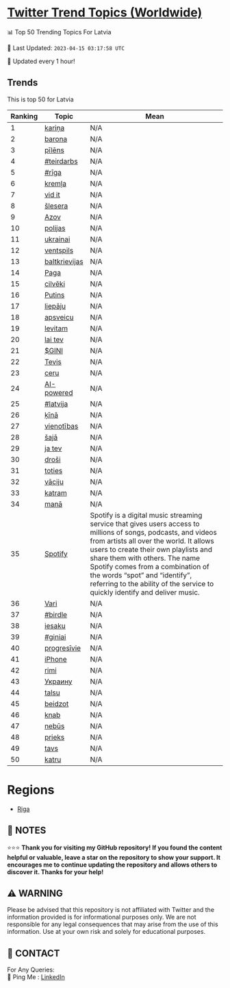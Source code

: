 [Twitter Trend Topics (Worldwide)](https://github.com/ErcinDedeoglu/Twitter-Trend-Topics)
==========


📊 Top 50 Trending Topics For Latvia

📆 Last Updated: `2023-04-15 03:17:58 UTC`

🔧 Updated every 1 hour!


## Trends

This is top 50 for Latvia

| Ranking | Topic | Mean |
| ------- | ------------ | ------------ |
| 1 | [kariņa](http://twitter.com/search?q=kari%c5%86a) | N/A |
| 2 | [barona](http://twitter.com/search?q=barona) | N/A |
| 3 | [pīlēns](http://twitter.com/search?q=p%c4%abl%c4%93ns) | N/A |
| 4 | [#teirdarbs](http://twitter.com/search?q=%23teirdarbs) | N/A |
| 5 | [#rīga](http://twitter.com/search?q=%23r%c4%abga) | N/A |
| 6 | [kremļa](http://twitter.com/search?q=krem%c4%bca) | N/A |
| 7 | [vid it](http://twitter.com/search?q=vid+it) | N/A |
| 8 | [šlesera](http://twitter.com/search?q=%c5%a1lesera) | N/A |
| 9 | [Azov](http://twitter.com/search?q=Azov) | N/A |
| 10 | [polijas](http://twitter.com/search?q=polijas) | N/A |
| 11 | [ukrainai](http://twitter.com/search?q=ukrainai) | N/A |
| 12 | [ventspils](http://twitter.com/search?q=ventspils) | N/A |
| 13 | [baltkrievijas](http://twitter.com/search?q=baltkrievijas) | N/A |
| 14 | [Paga](http://twitter.com/search?q=Paga) | N/A |
| 15 | [cilvēki](http://twitter.com/search?q=cilv%c4%93ki) | N/A |
| 16 | [Putins](http://twitter.com/search?q=Putins) | N/A |
| 17 | [liepāju](http://twitter.com/search?q=liep%c4%81ju) | N/A |
| 18 | [apsveicu](http://twitter.com/search?q=apsveicu) | N/A |
| 19 | [levitam](http://twitter.com/search?q=levitam) | N/A |
| 20 | [lai tev](http://twitter.com/search?q=lai+tev) | N/A |
| 21 | [$GINI](http://twitter.com/search?q=%24GINI) | N/A |
| 22 | [Tevis](http://twitter.com/search?q=Tevis) | N/A |
| 23 | [ceru](http://twitter.com/search?q=ceru) | N/A |
| 24 | [AI-powered](http://twitter.com/search?q=AI-powered) | N/A |
| 25 | [#latvija](http://twitter.com/search?q=%23latvija) | N/A |
| 26 | [ķīnā](http://twitter.com/search?q=%c4%b7%c4%abn%c4%81) | N/A |
| 27 | [vienotības](http://twitter.com/search?q=vienot%c4%abbas) | N/A |
| 28 | [šajā](http://twitter.com/search?q=%c5%a1aj%c4%81) | N/A |
| 29 | [ja tev](http://twitter.com/search?q=ja+tev) | N/A |
| 30 | [droši](http://twitter.com/search?q=dro%c5%a1i) | N/A |
| 31 | [toties](http://twitter.com/search?q=toties) | N/A |
| 32 | [vāciju](http://twitter.com/search?q=v%c4%81ciju) | N/A |
| 33 | [katram](http://twitter.com/search?q=katram) | N/A |
| 34 | [manā](http://twitter.com/search?q=man%c4%81) | N/A |
| 35 | [Spotify](http://twitter.com/search?q=Spotify) | Spotify is a digital music streaming service that gives users access to millions of songs, podcasts, and videos from artists all over the world. It allows users to create their own playlists and share them with others. The name Spotify comes from a combination of the words “spot” and “identify”, referring to the ability of the service to quickly identify and deliver music. |
| 36 | [Vari](http://twitter.com/search?q=Vari) | N/A |
| 37 | [#birdle](http://twitter.com/search?q=%23birdle) | N/A |
| 38 | [iesaku](http://twitter.com/search?q=iesaku) | N/A |
| 39 | [#giniai](http://twitter.com/search?q=%23giniai) | N/A |
| 40 | [progresīvie](http://twitter.com/search?q=progres%c4%abvie) | N/A |
| 41 | [iPhone](http://twitter.com/search?q=iPhone) | N/A |
| 42 | [rimi](http://twitter.com/search?q=rimi) | N/A |
| 43 | [Украину](http://twitter.com/search?q=%d0%a3%d0%ba%d1%80%d0%b0%d0%b8%d0%bd%d1%83) | N/A |
| 44 | [talsu](http://twitter.com/search?q=talsu) | N/A |
| 45 | [beidzot](http://twitter.com/search?q=beidzot) | N/A |
| 46 | [knab](http://twitter.com/search?q=knab) | N/A |
| 47 | [nebūs](http://twitter.com/search?q=neb%c5%abs) | N/A |
| 48 | [prieks](http://twitter.com/search?q=prieks) | N/A |
| 49 | [tavs](http://twitter.com/search?q=tavs) | N/A |
| 50 | [katru](http://twitter.com/search?q=katru) | N/A |



# Regions

* [Riga](</Latvia/Riga.md>)



## 📝 NOTES

⭐⭐⭐ **Thank you for visiting my GitHub repository! If you found the content helpful or valuable, leave a star on the repository to show your support. It encourages me to continue updating the repository and allows others to discover it. Thanks for your help!**


## ⚠️ WARNING

Please be advised that this repository is not affiliated with Twitter and the information provided is for informational purposes only. We are not responsible for any legal consequences that may arise from the use of this information. Use at your own risk and solely for educational purposes.


## 📨 CONTACT

 For Any Queries:  
            🏓 Ping Me : [LinkedIn](https://www.linkedin.com/in/ercindedeoglu/)
